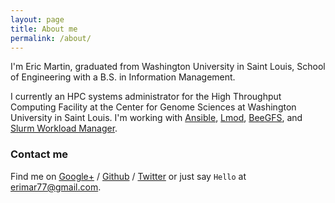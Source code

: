 ```yaml
---
layout: page
title: About me
permalink: /about/
---
```


I'm Eric Martin, graduated from Washington University in Saint Louis, School of Engineering with a B.S. in Information Management.

I currently an HPC systems administrator for the High Throughput Computing Facility at the Center for Genome Sciences at Washington University in Saint Louis.  I'm working with [Ansible](ansible), [Lmod](lmod), [BeeGFS](beegfs), and [Slurm Workload Manager](slurm).

### Contact me

Find me on [Google+][google] / [Github][github] / [Twitter][Twitter] or just say `Hello` at 
[erimar77@gmail.com](erimar77@gmail.com).

[github]: https://github.com/erimar77
[google]: https://plus.google.com/+erimar77
[twitter]: https://twitter.com/erimar77
[ansible]: http://www.ansible.com
[lmod]: https://www.tacc.utexas.edu/research-development/tacc-projects/lmod
[beegfs]: http://www.beegfs.com/cms/
[slurm]: http://slurm.schedmd.com/
